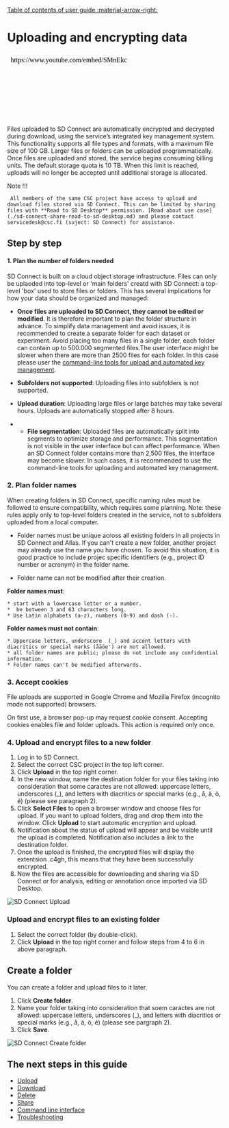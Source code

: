 [Table of contents of user guide :material-arrow-right:](sd-services-toc.md)

# Uploading and encrypting data

<iframe width="280" height="155" srcdoc="https://www.youtube.com/embed/SMnEkcS_HJw" title="YouTube video player" frameborder="0" allow="accelerometer; autoplay; clipboard-write; encrypted-media; gyroscope; picture-in-picture" allowfullscreen></iframe>

Files uploaded to SD Connect are automatically encrypted and decrypted during download, using the service’s integrated key management system. This functionality supports all file types and formats, with a maximum file size of 100 GB. Larger files or folders can be uploaded programmatically. Once files are uploaded and stored, the service begins consuming billing units. The default storage quota is 10 TB. When this limit is reached, uploads will no longer be accepted until additional storage is allocated.

Note !!!

     All members of the same CSC project have access to upload and download files stored via SD Connect. This can be limited by sharing files with **Read to SD Desktop** permission. [Read about use case](./sd-connect-share-read-to-sd-desktop.md) and please contact servicedesk@csc.fi (suject: SD Connect) for assistance.            


## Step by step

#### 1. Plan the number of folders needed

SD Connect is built on a cloud object storage infrastructure. Files can only be uplaoded into top-level or 'main folders' creatd with SD Connect:  a top-level 'box' used to store files or folders. This has several implications for how your data should be organized and managed:

- **Once files are uploaded to SD Connect, they cannot be edited or modified**.  It is therefore important to plan the folder structure in advance. To simplify data management and avoid issues, it is recommended to create a separate folder for each dataset or experiment. Avoid placing too many files in a single folder, each folder can contain up to 500.000 segmented files.The user interface might be slower when there are more than 2500 files for each folder. In this case please user the [command-line tools for upload and automated key management](./sd-connect-command-line-interface.md). 

- **Subfolders not supported**: Uploading files into subfolders is not supported.

- **Upload duration**: Uploading large files or large batches may take several hours. Uploads are automatically stopped after 8 hours.
  
- - **File segmentation**: Uploaded files are automatically split into segments to optimize storage and performance. This segmentation is not visible in the user interface but can affect performance. When an SD Connect folder contains more than 2,500 files, the interface may become slower. In such cases, it is recommended to use the command-line tools for uploading and automated key management.


### 2. Plan folder names
  
When creating folders in SD Connect, specific naming rules must be followed to ensure compatibility, which requires some planning. Note: these rules apply only to top-level folders created in the service, not to subfolders uploaded from a local computer. 

 * Folder names must be unique across all existing folders in all projects in SD Connect and Allas. If you can't create a new folder, another project may already use the name you have chosen. To avoid this situation, it is good practice to include projec specific identifiers (e.g., project ID number or acronym) in the folder name.
   
 * Folder name can not be modified after their creation. 

**Folder names must**:

    * start with a lowercase letter or a number.
    *  be between 3 and 63 characters long.
    * Use Latin alphabets (a-z), numbers (0-9) and dash (-).
    
**Folder names must not contain**:
      
    * Uppercase letters, underscore  (_) and accent letters with diacritics or special marks (åäöe') are not allowed.
    * all folder names are public; please do not include any confidential information.
    * Folder names can't be modified afterwards.


### 3. Accept cookies

File uploads are supported in Google Chrome and Mozilla Firefox (incognito mode not supported) browsers. 

On first use, a browser pop-up may request cookie consent. Accepting cookies enables file and folder uploads. This action is required only once.

### 4. Upload and encrypt files to a new folder

1. Log in to SD Connect.
2. Select the correct CSC project in the top left corner.
3. Click **Upload** in the top right corner.
4. In the new window, name the destination folder for your files taking into consideration that some caractes are not allowed: uppercase letters, underscores (_), and letters with diacritics or special marks (e.g., å, ä, ö, é) (please see paragraph 2). 
5. Click **Select Files** to open a browser window and choose files for upload. If you want to upload folders, drag and drop them into the window. Click **Upload** to start automatic encryption and upload.
7. Notification about the status of upload will appear and be visible until the upload is completed. Notification also includes a link to the destination folder.
8. Once the upload is finished, the encrypted files will display the extentsion .c4gh, this means that they have been successfully encrypted. 
9. Now the files are accessible for downloading and sharing via SD Connect or for analysis, editing or annotation once imported via SD Desktop.



![SD Connect Upload](https://a3s.fi/docs-files/sensitive-data/SD_Connect/SDConnect_Upload.png)


### Upload and encrypt files to an existing folder

1. Select the correct folder (by double-click).
2. Click **Upload** in the top right corner and follow steps from 4 to 6 in above paragraph.

## Create a folder

You can create a folder and upload files to it later.

1. Click **Create folder**.
2. Name your folder taking into consideration that soem caractes are not allowed: uppercase letters, underscores (_), and letters with diacritics or special marks (e.g., å, ä, ö, é) (please see pargraph 2). 
3. Click **Save**.

![SD Connect Create folder](https://a3s.fi/docs-files/sensitive-data/SD_Connect/UseCase_CreateFolder.png)



## The next steps in this guide 

* [Upload](./sd-connect-upload.md)
* [Download](./sd-connect-download.md)
* [Delete](./sd-connect-delete.md)
* [Share](./sd-connect-share.md)
* [Command line interface](./sd-connect-command-line-interface.md)
* [Troubleshooting](./sd-connect-troubleshooting.md)
